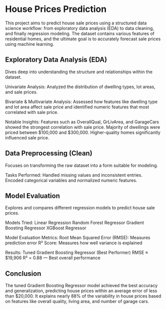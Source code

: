 # House Prices Prediction

This project aims to predict house sale prices using a structured data science workflow: from exploratory data analysis (EDA) to data cleaning, and finally regression modeling. The dataset contains various features of residential homes, and the ultimate goal is to accurately forecast sale prices using machine learning.

## Exploratory Data Analysis (EDA)

Dives deep into understanding the structure and relationships within the dataset.

Univariate Analysis: Analyzed the distribution of dwelling types, lot areas, and sale prices.

Bivariate & Multivariate Analysis: Assessed how features like dwelling type and lot area affect sale price and identified numeric features that most correlated with sale price.

Notable Insights:
Features such as OverallQual, GrLivArea, and GarageCars showed the strongest correlation with sale price.
Majority of dwellings were priced between $100,000 and $300,000.
Higher-quality homes significantly influenced sale price.

## Data Preprocessing (Clean)

Focuses on transforming the raw dataset into a form suitable for modeling.

Tasks Performed:
Handled missing values and inconsistent entries.
Encoded categorical variables and normalized numeric features.

## Model Evaluation 

Explores and compares different regression models to predict house sale prices.

Models Tried:
Linear Regression
Random Forest Regressor
Gradient Boosting Regressor
XGBoost Regressor

Model Evaluation Metrics:
Root Mean Squared Error (RMSE): Measures prediction error
R² Score: Measures how well variance is explained

Results:
Tuned Gradient Boosting Regressor (Best Performer)
RMSE ≈ $19,906
R² = 0.88 — Best overall performance

## Conclusion

The tuned Gradient Boosting Regressor model achieved the best accuracy and generalization, predicting house prices within an average error of less than $20,000. It explains nearly 88% of the variability in house prices based on features like overall quality, living area, and number of garage cars.